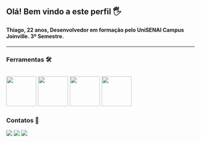 ## Olá! Bem vindo a este perfil 🖐
#### Thiago, 22 anos, Desenvolvedor em formação pelo UniSENAI Campus Joinville. 3º Semestre.
---
### Ferramentas 🛠

<img src="https://cdn.jsdelivr.net/gh/devicons/devicon/icons/git/git-original-wordmark.svg" width="80" height="80"/> <img src="https://cdn.jsdelivr.net/gh/devicons/devicon/icons/java/java-original-wordmark.svg" width="80" height="80"/> <img src="https://cdn.jsdelivr.net/gh/devicons/devicon/icons/html5/html5-original-wordmark.svg" width="80" height="80"/> <img src="https://cdn.jsdelivr.net/gh/devicons/devicon/icons/photoshop/photoshop-plain.svg" width="80" height="80"/>
---
### Contatos 📩

<div>
<a href="https://instagram.com/mauesk" target="_blank"><img src="https://img.shields.io/badge/-Instagram-%23E4405F?style=for-the-badge&logo=instagram&logoColor=white" target="_blank"></a>
<a href = "mauesckt@gmail.com"><img src="https://img.shields.io/badge/Gmail-D14836?style=for-the-badge&logo=gmail&logoColor=white" target="_blank"></a>
<a href="https://www.linkedin.com/in/thiago-mauesck-lima" target="_blank"><img src="https://img.shields.io/badge/-LinkedIn-%230077B5?style=for-the-badge&logo=linkedin&logoColor=white" target="_blank"></a>   
</div>
